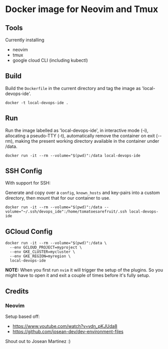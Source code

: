 # Docker image for Neovim and Tmux

## Tools

Currently installing
- neovim
- tmux
- google cloud CLI (including kubectl)

## Build

Build the `Dockerfile` in the current directory and tag the image as 'local-devops-ide'.
```
docker -t local-devops-ide .
```

## Run

Run the image labelled as 'local-devops-ide', in interactive mode (-i), allocating a pseudo-TTY (-t), automatically remove the container on exit (--rm), making the present working directory available in the container under /data.
```
docker run -it --rm --volume="$(pwd)":/data local-devops-ide
```

## SSH Config
With support for SSH:

Generate and copy over a `config`, `known_hosts` and key-pairs into a custom directory, then mount that for our container to use.
```
docker run -it --rm --volume="$(pwd)":/data --volume="~/.ssh/devops_ide":/home/tomatoesarefruit/.ssh local-devops-ide
```

## GCloud Config
```
docker run -it --rm --volume="$(pwd)":/data \
  --env GCLOUD_PROJECT=myproject \
  --env GKE_CLUSTER=mycluster \ 
  --env GKE_REGION=myregion \ 
  local-devops-ide
```

__NOTE:__ When you first run `nvim` it will trigger the setup of the plugins. So you might have to open it and exit a couple of times before it's fully setup.

## Credits

### Neovim

Setup based off:
- https://www.youtube.com/watch?v=vdn_pKJUda8
- https://github.com/josean-dev/dev-environment-files

Shout out to Josean Martinez :)

